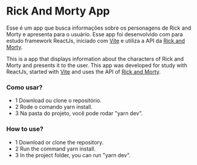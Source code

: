 # Rick And Morty App

Esse é um app que busca informações sobre os personagens de Rick and Morty e apresenta para o usuário. Esse app foi desenvolvido com para estudo framework ReactJs, iniciado com [Vite](https://vitejs.dev/) e utiliza a API da [Rick and Morty](https://rickandmortyapi.com/).



This is a app that displays information about the characters of Rick and Morty and presents it to the user. This app was developed for study with ReactJs, started with [Vite](https://vitejs.dev/) and uses the API of [Rick and Morty](https://rickandmortyapi.com/).

### Como usar?
- 1 Download ou clone o repositório.
- 2 Rode o comando yarn install.
- 3 Na pasta do projeto, você pode rodar "yarn dev".

### How to use?
- 1 Download or clone the repository.
- 2 Run the command yarn install.
- 3 In the project folder, you can run "yarn dev".


